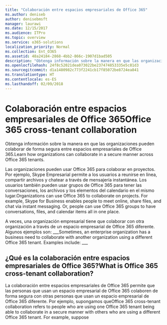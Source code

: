 ```yaml
---
title: "Colaboración entre espacios empresariales de Office 365"
ms.author: deniseb
author: denisebmsft
manager: laurawi
ms.date: 12/15/2017
ms.audience: ITPro
ms.topic: overview
ms.service: o365-solutions
localization_priority: Normal
ms.collection: Ent_O365
ms.assetid: 48a24184-2868-4bb2-866c-1907d1bad505
description: "Obtenga información sobre la manera en que las organizaciones pueden colaborar de forma segura entre espacios empresariales de Office 365."
ms.openlocfilehash: 24f8c52021dea073022be237474853335e5c81d3
ms.sourcegitcommit: d1a1480982c773f2241cb17f85072be8724ea841
ms.translationtype: HT
ms.contentlocale: es-ES
ms.lasthandoff: 02/09/2018
---
```

# <a name="office-365-cross-tenant-collaboration"></a><span data-ttu-id="a8f63-103">Colaboración entre espacios empresariales de Office 365</span><span class="sxs-lookup"><span data-stu-id="a8f63-103">Office 365 cross-tenant collaboration</span></span>

<span data-ttu-id="a8f63-104">Obtenga información sobre la manera en que las organizaciones pueden colaborar de forma segura entre espacios empresariales de Office 365.</span><span class="sxs-lookup"><span data-stu-id="a8f63-104">Learn how organizations can collaborate in a secure manner across Office 365 tenants.</span></span>
  
<span data-ttu-id="a8f63-p101">Las organizaciones pueden usar Office 365 para colaborar en proyectos. Por ejemplo, Skype Empresarial permite a los usuarios a reunirse en línea, compartir archivos y chatear a través de mensajería instantánea. Los usuarios también pueden usar grupos de Office 365 para tener las conversaciones, los archivos y los elementos del calendario en el mismo lugar.</span><span class="sxs-lookup"><span data-stu-id="a8f63-p101">Organizations can use Office 365 to collaborate on projects. For example, Skype for Business enables people to meet online, share files, and chat via instant messaging. Or, people can use Office 365 groups to have conversations, files, and calendar items all in one place.</span></span>
  
<span data-ttu-id="a8f63-p102">A veces, una organización empresarial tiene que colaborar con otra organización a través de un espacio empresarial de Office 365 diferente. Algunos ejemplos son: ___</span><span class="sxs-lookup"><span data-stu-id="a8f63-p102">Sometimes, an enterprise organization has a business need to collaborate with another organization using a different Office 365 tenant. Examples include: ___</span></span>
  
## <a name="what-is-office-365-cross-tenant-collaboration"></a><span data-ttu-id="a8f63-110">¿Qué es la colaboración entre espacios empresariales de Office 365?</span><span class="sxs-lookup"><span data-stu-id="a8f63-110">What is Office 365 cross-tenant collaboration?</span></span>
<span data-ttu-id="a8f63-111"><a name="whatisctc"> </a></span><span class="sxs-lookup"><span data-stu-id="a8f63-111"><a name="whatisctc"> </a></span></span>

<span data-ttu-id="a8f63-p103">La colaboración entre espacios empresariales de Office 365 permite que las personas que usan un espacio empresarial de Office 365 colaboren de forma segura con otras personas que usan un espacio empresarial de Office 365 diferente. Por ejemplo, supongamos que</span><span class="sxs-lookup"><span data-stu-id="a8f63-p103">Office 365 cross-tenant collaboration refers to people who are using one Office 365 tenant being able to collaborate in a secure manner with others who are using a different Office 365 tenant. For example, suppose</span></span> 
  

